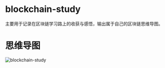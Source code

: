 # blockchain-study
主要用于记录在区块链学习路上的收获与感悟，输出属于自己的区块链思维导图。
# 思维导图
![blockchain-study](https://blockchain1.oss-cn-beijing.aliyuncs.com/blockchain/%E5%8C%BA%E5%9D%97%E9%93%BE%E5%AD%A6%E4%B9%A01.png)


